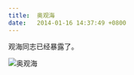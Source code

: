 ```yaml
---
title:  奥观海
date:   2014-01-16 14:37:49 +0800
---
```


观海同志已经暴露了。

![奥观海](https://data.yunbin.xyz/blog/2014/01/201401161437491389854269.jpg)

<!--96-->

